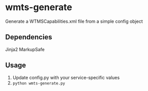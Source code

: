 wmts-generate
=============

Generate a WTMSCapabilities.xml file from a simple config object

Dependencies
------------
Jinja2
MarkupSafe

Usage
-----
1. Update config.py with your service-specific values
2. `python wmts-generate.py`